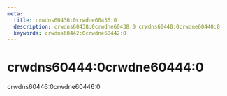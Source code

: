 ```yaml
---
meta:
  title: crwdns60436:0crwdne60436:0
  description: crwdns60438:0crwdne60438:0 crwdns60440:0crwdne60440:0
  keywords: crwdns60442:0crwdne60442:0
---
```


# crwdns60444:0crwdne60444:0
crwdns60446:0crwdne60446:0

<entry-ad />

<doc-footer />
